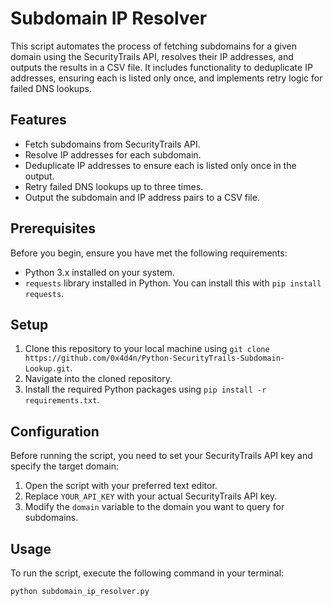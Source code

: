 # Subdomain IP Resolver

This script automates the process of fetching subdomains for a given domain using the SecurityTrails API, resolves their IP addresses, and outputs the results in a CSV file. It includes functionality to deduplicate IP addresses, ensuring each is listed only once, and implements retry logic for failed DNS lookups.

## Features

- Fetch subdomains from SecurityTrails API.
- Resolve IP addresses for each subdomain.
- Deduplicate IP addresses to ensure each is listed only once in the output.
- Retry failed DNS lookups up to three times.
- Output the subdomain and IP address pairs to a CSV file.

## Prerequisites

Before you begin, ensure you have met the following requirements:

- Python 3.x installed on your system.
- `requests` library installed in Python. You can install this with `pip install requests`.

## Setup

1. Clone this repository to your local machine using `git clone https://github.com/0x4d4n/Python-SecurityTrails-Subdomain-Lookup.git`.
2. Navigate into the cloned repository.
3. Install the required Python packages using `pip install -r requirements.txt`.

## Configuration

Before running the script, you need to set your SecurityTrails API key and specify the target domain:

1. Open the script with your preferred text editor.
2. Replace `YOUR_API_KEY` with your actual SecurityTrails API key.
3. Modify the `domain` variable to the domain you want to query for subdomains.

## Usage

To run the script, execute the following command in your terminal:

```bash
python subdomain_ip_resolver.py
